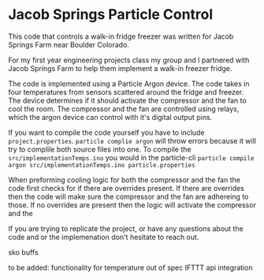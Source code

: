 # Jacob Springs Particle Control

This code that controls a walk-in fridge freezer was written for Jacob Springs Farm near Boulder Colorado.

For my first year engineering projects class my group and I partnered with Jacob Springs Farm to help them implement a walk-in freezer fridge.

The code is implemented using a Particle Argon device. The code takes in four temperatures from sensors scattered around the fridge and freezer. The device determines if it should activate the compressor and the fan to cool the room. The compressor and the fan are controlled using relays, which the argon device can control with it's digital output pins. 

If you want to compile the code yourself you have to include `project.properties`. 
`particle complie argon` will throw errors because it will try to complile both source files into one.
To compile the `src/implementationTemps.ino` you would in the particle-cli `particle compile argon src/implementationTemps.ino particle.properties`  

When preforming cooling logic for both the compressor and the fan the code first checks for if there are overrides present. If there are overrides then the code will make sure the compressor and the fan are adhereing to those. If no overrides are present then the logic will activate the compressor and the 

If you are trying to replicate the project, or have any questions about the code and or the implemenation don't hesitate to reach out. 

sko buffs



to be added: functionality for temperature out of spec IFTTT api integration